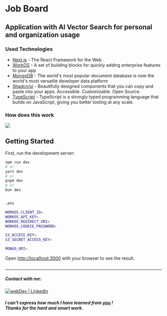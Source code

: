 # Job Board

## Application with AI Vector Search for personal and organization usage 


### Used Technologies

- [Next.js](https://nextjs.org/) - The React Framework for the Web
- [WorkOS](https://workos.com/) -  A set of building blocks for quickly adding enterprise features to your app
- [MongoDB](https://www.mongodb.com/ ) - The world's most popular document database is now the world's most versatile developer data platform
- [Shadcn/ui](https://ui.shadcn.com/) - Beautifully designed components that you can copy and paste into your apps. Accessible. Customizable. Open Source.
- [TypeScript](https://www.typescriptlang.org/) - TypeScript is a strongly typed programming language that builds on JavaScript, giving you better tooling at any scale.




### How does this work

![](demo.gif)


## Getting Started

First, run the development server:

```bash
npm run dev
# or
yarn dev
# or
pnpm dev
# or
bun dev


.env

WORKOS_CLIENT_ID=
WORKOS_API_KEY=
WORKOS_REDIRECT_URI=
WORKOS_COOKIE_PASSWORD=

S3_ACCESS_KEY=
S3_SECRET_ACCESS_KEY=

MONGO_URI=
```

Open [http://localhost:3000](http://localhost:3000) with your browser to see the result.


<img src="img/screen.png" alt="" />

---

##### Contact with me:

[<img alt="webDev | LinkedIn" src="https://img.shields.io/badge/linkedin-0077B5.svg?&style=for-the-badge&logo=linkedin&logoColor=white" />][linkedin]

[linkedin]: https://www.linkedin.com/in/sergiy-antonyuk/

##### I can't express how much I have learned from [you](https://www.youtube.com/@CodingWithDawid/videos) ! <br> Thanks for the hard and smart work.
